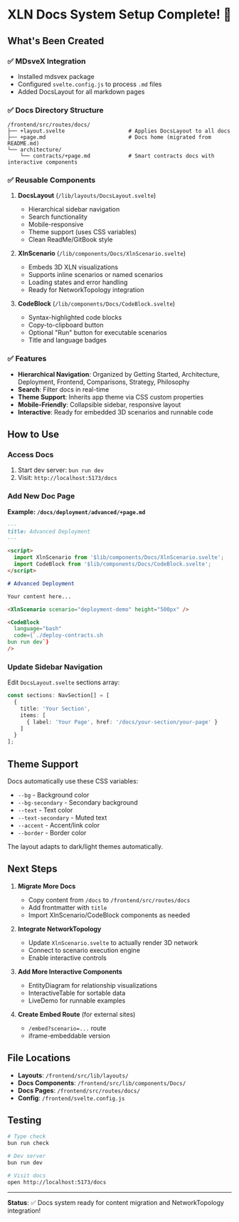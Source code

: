 # XLN Docs System Setup Complete! 🎉

## What's Been Created

### ✅ MDsveX Integration
- Installed mdsvex package
- Configured `svelte.config.js` to process `.md` files
- Added DocsLayout for all markdown pages

### ✅ Docs Directory Structure
```
/frontend/src/routes/docs/
├── +layout.svelte                    # Applies DocsLayout to all docs
├── +page.md                          # Docs home (migrated from README.md)
└── architecture/
    └── contracts/+page.md            # Smart contracts docs with interactive components
```

### ✅ Reusable Components
1. **DocsLayout** (`/lib/layouts/DocsLayout.svelte`)
   - Hierarchical sidebar navigation
   - Search functionality
   - Mobile-responsive
   - Theme support (uses CSS variables)
   - Clean ReadMe/GitBook style

2. **XlnScenario** (`/lib/components/Docs/XlnScenario.svelte`)
   - Embeds 3D XLN visualizations
   - Supports inline scenarios or named scenarios
   - Loading states and error handling
   - Ready for NetworkTopology integration

3. **CodeBlock** (`/lib/components/Docs/CodeBlock.svelte`)
   - Syntax-highlighted code blocks
   - Copy-to-clipboard button
   - Optional "Run" button for executable scenarios
   - Title and language badges

### ✅ Features
- **Hierarchical Navigation**: Organized by Getting Started, Architecture, Deployment, Frontend, Comparisons, Strategy, Philosophy
- **Search**: Filter docs in real-time
- **Theme Support**: Inherits app theme via CSS custom properties
- **Mobile-Friendly**: Collapsible sidebar, responsive layout
- **Interactive**: Ready for embedded 3D scenarios and runnable code

## How to Use

### Access Docs
1. Start dev server: `bun run dev`
2. Visit: `http://localhost:5173/docs`

### Add New Doc Page

**Example: `/docs/deployment/advanced/+page.md`**
```markdown
---
title: Advanced Deployment
---

<script>
  import XlnScenario from '$lib/components/Docs/XlnScenario.svelte';
  import CodeBlock from '$lib/components/Docs/CodeBlock.svelte';
</script>

# Advanced Deployment

Your content here...

<XlnScenario scenario="deployment-demo" height="500px" />

<CodeBlock
  language="bash"
  code={`./deploy-contracts.sh
bun run dev`}
/>
```

### Update Sidebar Navigation

Edit `DocsLayout.svelte` sections array:
```typescript
const sections: NavSection[] = [
  {
    title: 'Your Section',
    items: [
      { label: 'Your Page', href: '/docs/your-section/your-page' }
    ]
  }
];
```

## Theme Support

Docs automatically use these CSS variables:
- `--bg` - Background color
- `--bg-secondary` - Secondary background
- `--text` - Text color
- `--text-secondary` - Muted text
- `--accent` - Accent/link color
- `--border` - Border color

The layout adapts to dark/light themes automatically.

## Next Steps

1. **Migrate More Docs**
   - Copy content from `/docs` to `/frontend/src/routes/docs`
   - Add frontmatter with `title`
   - Import XlnScenario/CodeBlock components as needed

2. **Integrate NetworkTopology**
   - Update `XlnScenario.svelte` to actually render 3D network
   - Connect to scenario execution engine
   - Enable interactive controls

3. **Add More Interactive Components**
   - EntityDiagram for relationship visualizations
   - InteractiveTable for sortable data
   - LiveDemo for runnable examples

4. **Create Embed Route** (for external sites)
   - `/embed?scenario=...` route
   - iframe-embeddable version

## File Locations

- **Layouts**: `/frontend/src/lib/layouts/`
- **Docs Components**: `/frontend/src/lib/components/Docs/`
- **Docs Pages**: `/frontend/src/routes/docs/`
- **Config**: `/frontend/svelte.config.js`

## Testing

```bash
# Type check
bun run check

# Dev server
bun run dev

# Visit docs
open http://localhost:5173/docs
```

---

**Status**: ✅ Docs system ready for content migration and NetworkTopology integration!
